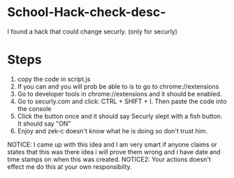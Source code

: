 # School-Hack-check-desc-
I found a hack that could change securly. (only for securly)

# Steps

1. copy the code in script.js
2. If you can and you will prob be able to is to go to chrome://extensions
3. Go to developer tools in chrome://extensions and it should be enabled.
4. Go to securly.com and click: CTRL + SHIFT + I. Then paste the code into the console
5. Click the button once and it should say Securly slept with a fish button. It should say "ON"
6. Enjoy and zek-c doesn't know what he is doing so don't trust him.

NOTICE: I came up with this idea and I am very smart if anyone claims or states that this was there idea i will prove them wrong and i have date and time stamps on when this was created.
NOTICE2: Your actions doesn't effect me do this at your own responsibilty.
